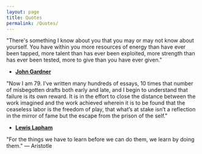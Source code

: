 ```yaml
---
layout: page
title: Quotes
permalink: /Quotes/
---
```


"There's something I know about you that you may or may not know about yourself. You have within you more resources of energy than have ever been tapped, more talent than has ever been exploited, more strength than has ever been tested, more to give than you have ever given."
- [**John Gardner**][john-gardner-personal-renewal]

"Now I am 79. I’ve written many hundreds of essays, 10 times that number of misbegotten drafts both early and late, and I begin to understand that failure is its own reward. It is in the effort to close the distance between the work imagined and the work achieved wherein it is to be found that the ceaseless labor is the freedom of play, that what’s at stake isn’t a reflection in the mirror of fame but the escape from the prison of the self."
- [**Lewis Lapham**][lewis-lapham-wiki]

"For the things we have to learn before we can do them, we learn by doing them."
― Aristotle

[john-gardner-personal-renewal]: http://www.pbs.org/johngardner/sections/writings_speech_1.html
[lewis-lapham-wiki]: http://en.wikipedia.org/wiki/Lewis_H._Lapham
